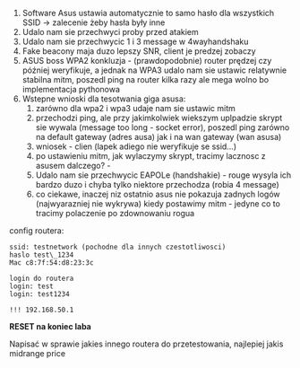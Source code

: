 1. Software Asus ustawia automatycznie to samo hasło dla wszystkich SSID \-\> zalecenie żeby hasła były inne  
2. Udalo nam sie przechwyci proby przed atakiem  
3. Udalo nam sie przechwycic 1 i 3 message w 4wayhandshaku  
4. Fake beacony maja duzo lepszy SNR, client je predzej zobaczy  
5. ASUS boss WPA2 konkluzja \- (prawdopodobnie) router prędzej czy później weryfikuje, a jednak na WPA3 udalo nam sie ustawic relatywnie stabilna mitm, poszedl ping na router kilka razy ale mega wolno bo implementacja pythonowa  
6. Wstepne wnioski dla tesotwania giga asusa:  
   1. zarówno dla wpa2 i wpa3 udaje nam sie ustawic mitm  
   2. przechodzi ping, ale przy jakimkolwiek wiekszym uplpadzie skrypt sie wywala (message too long \- socket error), poszedl ping zarówno na default gateway (adres ausa) jak i na wan gateway (wan asusa)  
   3. wniosek \- clien (lapek adiego nie weryfikuje se ssid…)  
   4. po ustawieniu mitm, jak wylaczymy skrypt, tracimy lacznosc z asusem dalczego? \-   
   5. Udalo nam sie przechwycic EAPOLe (handshakie) \- rouge wysyla ich bardzo duzo i chyba tylko niektore przechodza (robia 4 message)  
   6. co ciekawe, inaczej niz ostatnio asus nie pokazuja zadnych logów (najwyarazniej nie wykrywa) kiedy postawimy mitm \- jedyne co to tracimy polaczenie po zdownowaniu rogua

config routera:  
```
ssid: testnetwork (pochodne dla innych czestotliwosci)  
haslo test\_1234  
Mac c8:7f:54:d8:23:3c

login do routera  
login: test  
login: test1234

!!! 192.168.50.1  
```
**RESET na koniec laba**

Napisać w sprawie jakies innego routera do przetestowania, najlepiej jakis midrange price